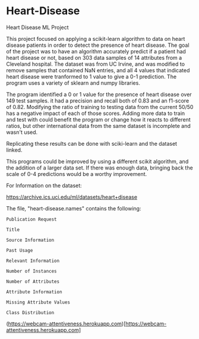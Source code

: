 # Heart-Disease
Heart Disease ML Project 


This project focused on applying a scikit-learn algorithm to data on heart disease patients in order to detect the presence of heart disease. 
The goal of the project was to have an algorithm accurately predict if a patient had heart disease or not, based on 303 data samples of 14 attributes from a Cleveland hospital. The dataset was from UC Irvine, and was modified to remove samples that contained NaN entries, and all 4 values that indicated heart disease were tranformed to 1 value to give a 0-1 prediction. The program uses a variety of sklearn and numpy libraries. 

The program identified a 0 or 1 value for the presence of heart disease over 149 test samples. it had a precision and recall both of 0.83 and an f1-score of 0.82. Modifying the ratio of training to testing data from the current 50/50 has a negative impact of each of those scores. Adding more data  to train and test with could benefit the program or change how it reacts to different ratios, but other international data from the same dataset is incomplete and wasn't used. 

Replicating these results can be done with sciki-learn and the dataset linked. 

This programs could be improved by using a different scikit algorithm, and the addition of a larger data set. If there was enough data, bringing back the scale of 0-4 predictions would be a worthy improvement. 





For Information on the dataset:


https://archive.ics.uci.edu/ml/datasets/heart+disease



The file, "heart-disease.names" contains the following:

    Publication Request
  
    Title
  
    Source Information
  
    Past Usage
  
    Relevant Information
  
    Number of Instances
  
    Number of Attributes
  
    Attribute Information
  
    Missing Attribute Values
  
    Class Distribution
  


(https://webcam-attentiveness.herokuapp.com)[https://webcam-attentiveness.herokuapp.com]
